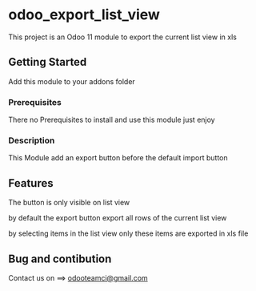 # odoo_export_list_view

This project is an Odoo 11 module to export the current list view in xls

## Getting Started

Add this module to your addons folder

### Prerequisites

There no Prerequisites to install and use this module just enjoy


### Description

This Module add an export button before the default import button

## Features

The button is only visible on list view

by default the export button export all rows of the current list view

by selecting items in the list view only these items are exported in xls file

## Bug and contibution

Contact us on
  ==> odooteamci@gmail.com
